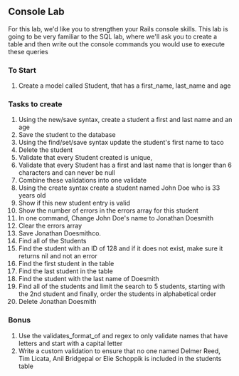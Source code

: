 ## Console Lab

For this lab, we'd like you to strengthen your Rails console skills. This lab is going to be very familiar to the SQL lab, where we'll ask you to create a table and then write out the console commands you would use to execute these queries

### To Start

1. Create a model called Student, that has a first_name, last_name and age

### Tasks to create

1. Using the new/save syntax, create a student a first and last name and an age 
2. Save the student to the database
3. Using the find/set/save syntax update the student's first name to taco
4. Delete the student
5. Validate that every Student created is unique, 
6. Validate that every Student has a first and last name that is longer than 6 characters and can never be null
7. Combine these validations into one validate 
8. Using the create syntax create a student named John Doe who is 33 years old
9. Show if this new student entry is valid
10. Show the number of errors in the errors array for this student
11. In one command, Change John Doe's name to Jonathan Doesmith 
12. Clear the errors array
13. Save Jonathan Doesmithco. 
15. Find all of the Students
16. Find the student with an ID of 128 and if it does not exist, make sure it returns nil and not an error
17. Find the first student in the table
18. Find the last student in the table
19. Find the student with the last name of Doesmith
21. Find all of the students and limit the search to 5 students, starting with the 2nd student and finally, order the students in alphabetical order
20. Delete Jonathan Doesmith



### Bonus
1. Use the validates_format_of and regex to only validate names that have letters and start with a capital letter
2. Write a custom validation to ensure that no one named Delmer Reed, Tim Licata, Anil Bridgepal or Elie Schoppik is included in the students table


